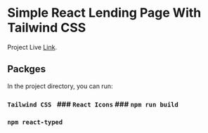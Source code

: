 # Simple React Lending Page With Tailwind CSS 

Project Live  [Link](https://resonant-quokka-2af8dd.netlify.app/).

## Packges

In the project directory, you can run:

### `Tailwind CSS ` ### `React Icons` ### `npm run build`
### `npm react-typed`